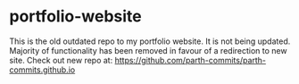# portfolio-website
This is the old outdated repo to my portfolio website. It is not being updated. Majority of functionality has been removed in favour of a redirection to new site. Check out new repo at: https://github.com/parth-commits/parth-commits.github.io  
